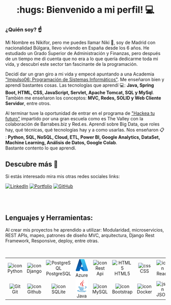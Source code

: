 <div align="center">
    <h1>:hugs: Bienvenido a mi perfil! 💻</h1>
</div>

### ¿Quién soy? ☝️
Mi Nombre es Nikifor, pero me puedes llamar Niki :wave:, soy de Madrid con nacionalidad Búlgara, llevo viviendo en España desde los 6 años. He estudiado un Grado Superior de Administración y Finanzas, pero después de un tiempo me di cuenta que no era a lo que quería dedicarme toda mi vida, y descubrí este sector tan fascinante de la programación.

Decidí dar un gran giro a mi vida y empecé apuntando a una Academia ["Impulso06: Programación de Sistemas Informáticos"](https://impulso06.com/). Me enseñaron bien y aprendí bastantes cosas. Las tecnologías que aprendí 💻: **Java, Spring Boot, HTML, CSS, JavaScript, Servlet, Apache Tomcat, SQL y MySql**. También me enseñaron los conceptos: **MVC, Redes, SOLID y Web Cliente Servidor**, entre otros.

Al terminar tuve la oportunidad de entrar en el programa de ["Hackea tu futuro"](https://www.hackeatufuturo.es/) impartido por una gran escuela como es The Valley con la colaboración de Barrabes.biz y Red.es. Aprendí sobre Big Data, que roles hay, qué técnicas, qué tecnologías hay y a como usarlas. Nos enseñaron 📋
: **Python, SQL, NoSQL, Cloud, ETL, Power BI, Google Analytics, DataSet, Machine Learning, Análisis de Datos, Google Colab**.<br> Bastante contento lo que aprendí.
<br>

## Descubre más 🚀 
Si estás interesado mira mis otras redes sociales links:

[![LinkedIn](https://img.shields.io/badge/LinkedIn-4b73bf?style=for-the-badge&logo=linkedin)](https://www.linkedin.com/in/nikifor-genchev/) [![Portfolio](https://img.shields.io/badge/Portfolio-ffcd00.svg?style=for-the-badge&logo=Qiskit&logoColor=000000)](https://nikidevelop.github.io/PortafolioDev.github.io/)  [![GitHub](https://img.shields.io/badge/GitHub-000000?style=for-the-badge&logo=github)](https://github.com/NikiDevelop/) 

<br><br>
## Lenguajes y Herramientas:
Al crear mis proyectos he aprendido a utilizar: Modularidad, microservicios, REST APIs, mapeo, patrones de diseño
MVC, arquitectura, Django Rest Framework, Responsive, deploy, entre otras.

<br>


<div style="display: flex; align-items: flex-start; align: center">
<table align="center">
  <tr>
    <td align="center" width="96">
        <img src="https://techstack-generator.vercel.app/python-icon.svg" alt="icon" width="40" height="40" />
      <br>Python
    </td>
    <td align="center" width="96">
        <img src="https://techstack-generator.vercel.app/django-icon.svg" alt="icon" width="40" height="40" />
      </a>
      <br>Django
    </td>
    <td align="center" width="96">
        <img src="https://skillicons.dev/icons?i=postgres" width="40" height="40" alt="PostgreSQL" />
      <br>PostgreSQL
    </td>
    <td align="center" width="96">
       <img src="https://github.com/devicons/devicon/blob/master/icons/azure/azure-original.svg" title="azure" alt="azure" width="40" height="40"/>
      <br>Azure
    </td>
    <td align="center" width="96">
        <img src="https://techstack-generator.vercel.app/restapi-icon.svg" alt="icon" width="40" height="40" />        
      <br>Rest Api
    </td>
    <td align="center" width="96">
        <img src="https://skillicons.dev/icons?i=html" width="40" height="40" alt="HTML5" />    
      <br>HTML5
    </td>
    <td align="center" width="96">
     <img src="https://skillicons.dev/icons?i=css" width="40" height="40" alt="css" />
      <br>CSS
    </td>
    <td align="center" width="96">
         <img src="https://techstack-generator.vercel.app/react-icon.svg" alt="icon" width="40" height="40" />
      <br>React
    </td>
    <td align="center" width="96">
        <img src="https://techstack-generator.vercel.app/js-icon.svg" alt="icon" width="40" height="40" />
      <br>JavaScript
    </td>
  </tr>
  <tr>
  <td align="center" width="96">
       <img src="https://user-images.githubusercontent.com/25181517/192108372-f71d70ac-7ae6-4c0d-8395-51d8870c2ef0.png" width="40" height="40" alt="Git" />
      <br>Git
    <td align="center" width="96">
        <img src="https://techstack-generator.vercel.app/github-icon.svg" alt="icon" width="40" height="40" />
      <br>Github
    </td>
    <td align="center" width="96">
        <img src="https://www.vectorlogo.zone/logos/sqlite/sqlite-icon.svg" alt="icon" width="40" height="40" />
      <br>SQLite
    </td>
    <td align="center"  width="96">
        <img src="https://raw.githubusercontent.com/devicons/devicon/master/icons/java/java-original.svg" width="40" height="40" alt="https://www.java.com" />
      <br>Java
    </td>
    <td align="center"  width="96">
        <img src="https://techstack-generator.vercel.app/mysql-icon.svg" alt="icon" width="40" height="40" />
      <br>MySQL
    </td>
    <td align="center" width="96">
         <img src="https://skillicons.dev/icons?i=bootstrap" alt="icon" width="40" height="40" />
      <br>Bootstrap
    </td>
    <td align="center"  width="96">
         <img src="https://techstack-generator.vercel.app/docker-icon.svg" alt="icon" width="40" height="40" />
      <br>Docker
    </td>
    <td align="center" width="96">
        <img src="https://www.vectorlogo.zone/logos/json/json-icon.svg" width="40" height="40" alt="json" />
      <br>JSON
    </td>
    <td align="center" width="96">
        <img src="https://skillicons.dev/icons?i=vscode"width="40" height="40" alt="VsCode" />
      <br>VsCode
    </td>
  </tr>
 <tr>
     
 </tr>
</table>
<br><br>


    


    


